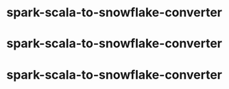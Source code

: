 # spark-scala-to-snowflake-converter
# spark-scala-to-snowflake-converter
# spark-scala-to-snowflake-converter

